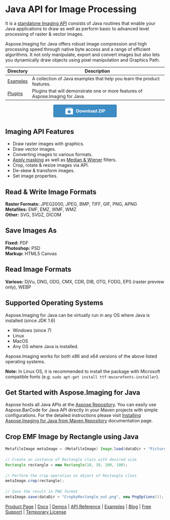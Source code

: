# Java API for Image Processing

It is a [standalone Imaging API](https://products.aspose.com/imaging/java) consists of Java routines that enable your Java applications to draw as well as perform basic to advanced level processing of raster & vector images.

Aspose.Imaging for Java offers robust image compression and high processing speed through native byte access and a range of efficient algorithms. It not only manipulate, export and convert images but also lets you dynamically draw objects using pixel manipulation and Graphics Path.

Directory | Description
--------- | -----------
[Examples](Examples) | A collection of Java examples that help you learn the product features.
[Plugins](Plugins) | Plugins that will demonstrate one or more features of Aspose.Imaging for Java.

<p align="center">
  <a title="Download ZIP" href="https://github.com/asposeimaging/Aspose_Imaging_Java/archive/master.zip">
     <img src="https://raw.githubusercontent.com/AsposeExamples/java-examples-dashboard/master/images/downloadZip-Button-Large.png" />
  </a>
</p>

## Imaging API Features

- Draw raster images with graphics.
- Draw vector images.
- Converting images to various formats.
- [Apply masking](https://docs.aspose.com/display/imagingjava/Applying+Masking+to+Images) as well as [Median & Wiener](https://docs.aspose.com/display/imagingjava/Applying+Median+and+Wiener+Filters) filters.
- Crop, rotate & resize images via API.
- De-skew & transform images.
- Set image properties.

## Read & Write Image Formats

**Raster Formats:** JPEG2000, JPEG, BMP, TIFF, GIF, PNG, APNG\
**Metafiles:** EMF, EMZ, WMF, WMZ\
**Other:** SVG, SVGZ, DICOM

## Save Images As

**Fixed:** PDF\
**Photoshop:** PSD\
**Markup:** HTML5 Canvas

## Read Image Formats

**Various:** DjVu, DNG, ODG, CMX, CDR, DIB, OTG, FODG, EPS (raster preview only), WEBP

## Supported Operating Systems

Aspose.Imaging for Java can be virtually run in any OS where Java is installed (since JDK 1.6)

- Windows (since 7)
- Linux
- MacOS
- Any OS where Java is installed.

Aspose.Imaging works for both x86 and x64 versions of the above listed operating systems.

**Note:** In Linux OS, it is recommended to install the package with Microsoft compatible fonts (e.g. `sudo apt-get install ttf-mscorefonts-installer`).

## Get Started with Aspose.Imaging for Java

Aspose hosts all Java APIs at the [Aspose Repository](https://repository.aspose.com/webapp/#/artifacts/browse/tree/General/repo/com/aspose/aspose-imaging). You can easily use Aspose.BarCode for Java API directly in your Maven projects with simple configurations. For the detailed instructions please visit [Installing Aspose.Imaging for Java from Maven Repository](https://docs.aspose.com/display/imagingjava/Installation#Installation-InstallingAspose.ImagingforJavafromMavenRepository) documentation page.

## Crop EMF Image by Rectangle using Java

```java
MetafileImage metaImage = (MetafileImage) Image.load(dataDir + "Picture1.emf");

// Create an instance of Rectangle class with desired size
Rectangle rectangle = new Rectangle(10, 10, 100, 100);

// Perform the crop operation on object of Rectangle class
metaImage.crop(rectangle);

// Save the result in PNG format
metaImage.save(dataDir + "CropbyRectangle_out.png", new PngOptions());
```

[Product Page](https://products.aspose.com/imaging/java) | [Docs](https://docs.aspose.com/display/imagingjava/Home) | [Demos](https://products.aspose.app/imaging/family) | [API Reference](https://apireference.aspose.com/java/imaging) | [Examples](https://github.com/aspose-imaging/Aspose.Imaging-for-Java) | [Blog](https://blog.aspose.com/category/imaging/) | [Free Support](https://forum.aspose.com/c/imaging) | [Temporary License](https://purchase.aspose.com/temporary-license)
